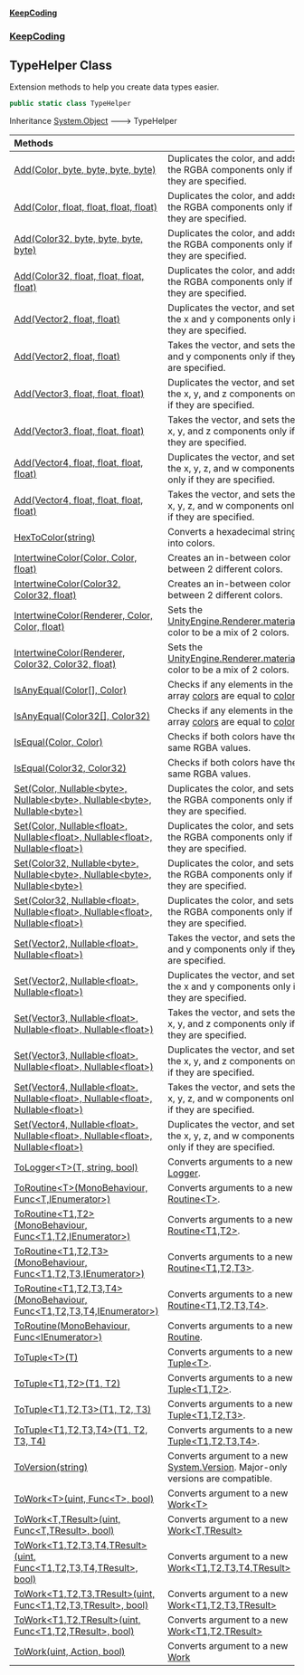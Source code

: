 #### [KeepCoding](index.md 'index')
### [KeepCoding](KeepCoding.md 'KeepCoding')
## TypeHelper Class
Extension methods to help you create data types easier.  
```csharp
public static class TypeHelper
```

Inheritance [System.Object](https://docs.microsoft.com/en-us/dotnet/api/System.Object 'System.Object') &#129106; TypeHelper  

| Methods | |
| :--- | :--- |
| [Add(Color, byte, byte, byte, byte)](KeepCoding_TypeHelper_Add(Color_byte_byte_byte_byte).md 'KeepCoding.TypeHelper.Add(Color, byte, byte, byte, byte)') | Duplicates the color, and adds the RGBA components only if they are specified.<br/> |
| [Add(Color, float, float, float, float)](KeepCoding_TypeHelper_Add(Color_float_float_float_float).md 'KeepCoding.TypeHelper.Add(Color, float, float, float, float)') | Duplicates the color, and adds the RGBA components only if they are specified.<br/> |
| [Add(Color32, byte, byte, byte, byte)](KeepCoding_TypeHelper_Add(Color32_byte_byte_byte_byte).md 'KeepCoding.TypeHelper.Add(Color32, byte, byte, byte, byte)') | Duplicates the color, and adds the RGBA components only if they are specified.<br/> |
| [Add(Color32, float, float, float, float)](KeepCoding_TypeHelper_Add(Color32_float_float_float_float).md 'KeepCoding.TypeHelper.Add(Color32, float, float, float, float)') | Duplicates the color, and adds the RGBA components only if they are specified.<br/> |
| [Add(Vector2, float, float)](KeepCoding_TypeHelper_Add(Vector2_float_float).md 'KeepCoding.TypeHelper.Add(Vector2, float, float)') | Duplicates the vector, and sets the x and y components only if they are specified.<br/> |
| [Add(Vector2, float, float)](KeepCoding_TypeHelper_Add(Vector2_float_float).md 'KeepCoding.TypeHelper.Add(Vector2, float, float)') | Takes the vector, and sets the x and y components only if they are specified.<br/> |
| [Add(Vector3, float, float, float)](KeepCoding_TypeHelper_Add(Vector3_float_float_float).md 'KeepCoding.TypeHelper.Add(Vector3, float, float, float)') | Duplicates the vector, and sets the x, y, and z components only if they are specified.<br/> |
| [Add(Vector3, float, float, float)](KeepCoding_TypeHelper_Add(Vector3_float_float_float).md 'KeepCoding.TypeHelper.Add(Vector3, float, float, float)') | Takes the vector, and sets the x, y, and z components only if they are specified.<br/> |
| [Add(Vector4, float, float, float, float)](KeepCoding_TypeHelper_Add(Vector4_float_float_float_float).md 'KeepCoding.TypeHelper.Add(Vector4, float, float, float, float)') | Duplicates the vector, and sets the x, y, z, and w components only if they are specified.<br/> |
| [Add(Vector4, float, float, float, float)](KeepCoding_TypeHelper_Add(Vector4_float_float_float_float).md 'KeepCoding.TypeHelper.Add(Vector4, float, float, float, float)') | Takes the vector, and sets the x, y, z, and w components only if they are specified.<br/> |
| [HexToColor(string)](KeepCoding_TypeHelper_HexToColor(string).md 'KeepCoding.TypeHelper.HexToColor(string)') | Converts a hexadecimal string into colors.<br/> |
| [IntertwineColor(Color, Color, float)](KeepCoding_TypeHelper_IntertwineColor(Color_Color_float).md 'KeepCoding.TypeHelper.IntertwineColor(Color, Color, float)') | Creates an in-between color between 2 different colors.<br/> |
| [IntertwineColor(Color32, Color32, float)](KeepCoding_TypeHelper_IntertwineColor(Color32_Color32_float).md 'KeepCoding.TypeHelper.IntertwineColor(Color32, Color32, float)') | Creates an in-between color between 2 different colors.<br/> |
| [IntertwineColor(Renderer, Color, Color, float)](KeepCoding_TypeHelper_IntertwineColor(Renderer_Color_Color_float).md 'KeepCoding.TypeHelper.IntertwineColor(Renderer, Color, Color, float)') | Sets the [UnityEngine.Renderer.material](https://docs.microsoft.com/en-us/dotnet/api/UnityEngine.Renderer.material 'UnityEngine.Renderer.material')'s color to be a mix of 2 colors.<br/> |
| [IntertwineColor(Renderer, Color32, Color32, float)](KeepCoding_TypeHelper_IntertwineColor(Renderer_Color32_Color32_float).md 'KeepCoding.TypeHelper.IntertwineColor(Renderer, Color32, Color32, float)') | Sets the [UnityEngine.Renderer.material](https://docs.microsoft.com/en-us/dotnet/api/UnityEngine.Renderer.material 'UnityEngine.Renderer.material')'s color to be a mix of 2 colors.<br/> |
| [IsAnyEqual(Color[], Color)](KeepCoding_TypeHelper_IsAnyEqual(Color___Color).md 'KeepCoding.TypeHelper.IsAnyEqual(Color[], Color)') | Checks if any elements in the array [colors](KeepCoding_TypeHelper_IsAnyEqual(Color___Color).md#KeepCoding_TypeHelper_IsAnyEqual(Color___Color)_colors 'KeepCoding.TypeHelper.IsAnyEqual(Color[], Color).colors') are equal to [color](KeepCoding_TypeHelper_IsAnyEqual(Color___Color).md#KeepCoding_TypeHelper_IsAnyEqual(Color___Color)_color 'KeepCoding.TypeHelper.IsAnyEqual(Color[], Color).color').<br/> |
| [IsAnyEqual(Color32[], Color32)](KeepCoding_TypeHelper_IsAnyEqual(Color32___Color32).md 'KeepCoding.TypeHelper.IsAnyEqual(Color32[], Color32)') | Checks if any elements in the array [colors](KeepCoding_TypeHelper_IsAnyEqual(Color32___Color32).md#KeepCoding_TypeHelper_IsAnyEqual(Color32___Color32)_colors 'KeepCoding.TypeHelper.IsAnyEqual(Color32[], Color32).colors') are equal to [color](KeepCoding_TypeHelper_IsAnyEqual(Color32___Color32).md#KeepCoding_TypeHelper_IsAnyEqual(Color32___Color32)_color 'KeepCoding.TypeHelper.IsAnyEqual(Color32[], Color32).color').<br/> |
| [IsEqual(Color, Color)](KeepCoding_TypeHelper_IsEqual(Color_Color).md 'KeepCoding.TypeHelper.IsEqual(Color, Color)') | Checks if both colors have the same RGBA values.<br/> |
| [IsEqual(Color32, Color32)](KeepCoding_TypeHelper_IsEqual(Color32_Color32).md 'KeepCoding.TypeHelper.IsEqual(Color32, Color32)') | Checks if both colors have the same RGBA values.<br/> |
| [Set(Color, Nullable&lt;byte&gt;, Nullable&lt;byte&gt;, Nullable&lt;byte&gt;, Nullable&lt;byte&gt;)](KeepCoding_TypeHelper_Set(Color_System_Nullable_byte__System_Nullable_byte__System_Nullable_byte__System_Nullable_byte_).md 'KeepCoding.TypeHelper.Set(Color, System.Nullable&lt;byte&gt;, System.Nullable&lt;byte&gt;, System.Nullable&lt;byte&gt;, System.Nullable&lt;byte&gt;)') | Duplicates the color, and sets the RGBA components only if they are specified.<br/> |
| [Set(Color, Nullable&lt;float&gt;, Nullable&lt;float&gt;, Nullable&lt;float&gt;, Nullable&lt;float&gt;)](KeepCoding_TypeHelper_Set(Color_System_Nullable_float__System_Nullable_float__System_Nullable_float__System_Nullable_float_).md 'KeepCoding.TypeHelper.Set(Color, System.Nullable&lt;float&gt;, System.Nullable&lt;float&gt;, System.Nullable&lt;float&gt;, System.Nullable&lt;float&gt;)') | Duplicates the color, and sets the RGBA components only if they are specified.<br/> |
| [Set(Color32, Nullable&lt;byte&gt;, Nullable&lt;byte&gt;, Nullable&lt;byte&gt;, Nullable&lt;byte&gt;)](KeepCoding_TypeHelper_Set(Color32_System_Nullable_byte__System_Nullable_byte__System_Nullable_byte__System_Nullable_byte_).md 'KeepCoding.TypeHelper.Set(Color32, System.Nullable&lt;byte&gt;, System.Nullable&lt;byte&gt;, System.Nullable&lt;byte&gt;, System.Nullable&lt;byte&gt;)') | Duplicates the color, and sets the RGBA components only if they are specified.<br/> |
| [Set(Color32, Nullable&lt;float&gt;, Nullable&lt;float&gt;, Nullable&lt;float&gt;, Nullable&lt;float&gt;)](KeepCoding_TypeHelper_Set(Color32_System_Nullable_float__System_Nullable_float__System_Nullable_float__System_Nullable_float_).md 'KeepCoding.TypeHelper.Set(Color32, System.Nullable&lt;float&gt;, System.Nullable&lt;float&gt;, System.Nullable&lt;float&gt;, System.Nullable&lt;float&gt;)') | Duplicates the color, and sets the RGBA components only if they are specified.<br/> |
| [Set(Vector2, Nullable&lt;float&gt;, Nullable&lt;float&gt;)](KeepCoding_TypeHelper_Set(Vector2_System_Nullable_float__System_Nullable_float_).md 'KeepCoding.TypeHelper.Set(Vector2, System.Nullable&lt;float&gt;, System.Nullable&lt;float&gt;)') | Takes the vector, and sets the x and y components only if they are specified.<br/> |
| [Set(Vector2, Nullable&lt;float&gt;, Nullable&lt;float&gt;)](KeepCoding_TypeHelper_Set(Vector2_System_Nullable_float__System_Nullable_float_).md 'KeepCoding.TypeHelper.Set(Vector2, System.Nullable&lt;float&gt;, System.Nullable&lt;float&gt;)') | Duplicates the vector, and sets the x and y components only if they are specified.<br/> |
| [Set(Vector3, Nullable&lt;float&gt;, Nullable&lt;float&gt;, Nullable&lt;float&gt;)](KeepCoding_TypeHelper_Set(Vector3_System_Nullable_float__System_Nullable_float__System_Nullable_float_).md 'KeepCoding.TypeHelper.Set(Vector3, System.Nullable&lt;float&gt;, System.Nullable&lt;float&gt;, System.Nullable&lt;float&gt;)') | Takes the vector, and sets the x, y, and z components only if they are specified.<br/> |
| [Set(Vector3, Nullable&lt;float&gt;, Nullable&lt;float&gt;, Nullable&lt;float&gt;)](KeepCoding_TypeHelper_Set(Vector3_System_Nullable_float__System_Nullable_float__System_Nullable_float_).md 'KeepCoding.TypeHelper.Set(Vector3, System.Nullable&lt;float&gt;, System.Nullable&lt;float&gt;, System.Nullable&lt;float&gt;)') | Duplicates the vector, and sets the x, y, and z components only if they are specified.<br/> |
| [Set(Vector4, Nullable&lt;float&gt;, Nullable&lt;float&gt;, Nullable&lt;float&gt;, Nullable&lt;float&gt;)](KeepCoding_TypeHelper_Set(Vector4_System_Nullable_float__System_Nullable_float__System_Nullable_float__System_Nullable_float_).md 'KeepCoding.TypeHelper.Set(Vector4, System.Nullable&lt;float&gt;, System.Nullable&lt;float&gt;, System.Nullable&lt;float&gt;, System.Nullable&lt;float&gt;)') | Takes the vector, and sets the x, y, z, and w components only if they are specified.<br/> |
| [Set(Vector4, Nullable&lt;float&gt;, Nullable&lt;float&gt;, Nullable&lt;float&gt;, Nullable&lt;float&gt;)](KeepCoding_TypeHelper_Set(Vector4_System_Nullable_float__System_Nullable_float__System_Nullable_float__System_Nullable_float_).md 'KeepCoding.TypeHelper.Set(Vector4, System.Nullable&lt;float&gt;, System.Nullable&lt;float&gt;, System.Nullable&lt;float&gt;, System.Nullable&lt;float&gt;)') | Duplicates the vector, and sets the x, y, z, and w components only if they are specified.<br/> |
| [ToLogger&lt;T&gt;(T, string, bool)](KeepCoding_TypeHelper_ToLogger_T_(T_string_bool).md 'KeepCoding.TypeHelper.ToLogger&lt;T&gt;(T, string, bool)') | Converts arguments to a new [Logger](KeepCoding_Logger.md 'KeepCoding.Logger').<br/> |
| [ToRoutine&lt;T&gt;(MonoBehaviour, Func&lt;T,IEnumerator&gt;)](KeepCoding_TypeHelper_ToRoutine_T_(MonoBehaviour_System_Func_T_System_Collections_IEnumerator_).md 'KeepCoding.TypeHelper.ToRoutine&lt;T&gt;(MonoBehaviour, System.Func&lt;T,System.Collections.IEnumerator&gt;)') | Converts arguments to a new [Routine&lt;T&gt;](KeepCoding_Routine_T_.md 'KeepCoding.Routine&lt;T&gt;').<br/> |
| [ToRoutine&lt;T1,T2&gt;(MonoBehaviour, Func&lt;T1,T2,IEnumerator&gt;)](KeepCoding_TypeHelper_ToRoutine_T1_T2_(MonoBehaviour_System_Func_T1_T2_System_Collections_IEnumerator_).md 'KeepCoding.TypeHelper.ToRoutine&lt;T1,T2&gt;(MonoBehaviour, System.Func&lt;T1,T2,System.Collections.IEnumerator&gt;)') | Converts arguments to a new [Routine&lt;T1,T2&gt;](KeepCoding_Routine_T1_T2_.md 'KeepCoding.Routine&lt;T1,T2&gt;').<br/> |
| [ToRoutine&lt;T1,T2,T3&gt;(MonoBehaviour, Func&lt;T1,T2,T3,IEnumerator&gt;)](KeepCoding_TypeHelper_ToRoutine_T1_T2_T3_(MonoBehaviour_System_Func_T1_T2_T3_System_Collections_IEnumerator_).md 'KeepCoding.TypeHelper.ToRoutine&lt;T1,T2,T3&gt;(MonoBehaviour, System.Func&lt;T1,T2,T3,System.Collections.IEnumerator&gt;)') | Converts arguments to a new [Routine&lt;T1,T2,T3&gt;](KeepCoding_Routine_T1_T2_T3_.md 'KeepCoding.Routine&lt;T1,T2,T3&gt;').<br/> |
| [ToRoutine&lt;T1,T2,T3,T4&gt;(MonoBehaviour, Func&lt;T1,T2,T3,T4,IEnumerator&gt;)](KeepCoding_TypeHelper_ToRoutine_T1_T2_T3_T4_(MonoBehaviour_System_Func_T1_T2_T3_T4_System_Collections_IEnumerator_).md 'KeepCoding.TypeHelper.ToRoutine&lt;T1,T2,T3,T4&gt;(MonoBehaviour, System.Func&lt;T1,T2,T3,T4,System.Collections.IEnumerator&gt;)') | Converts arguments to a new [Routine&lt;T1,T2,T3,T4&gt;](KeepCoding_Routine_T1_T2_T3_T4_.md 'KeepCoding.Routine&lt;T1,T2,T3,T4&gt;').<br/> |
| [ToRoutine(MonoBehaviour, Func&lt;IEnumerator&gt;)](KeepCoding_TypeHelper_ToRoutine(MonoBehaviour_System_Func_System_Collections_IEnumerator_).md 'KeepCoding.TypeHelper.ToRoutine(MonoBehaviour, System.Func&lt;System.Collections.IEnumerator&gt;)') | Converts arguments to a new [Routine](KeepCoding_Routine.md 'KeepCoding.Routine').<br/> |
| [ToTuple&lt;T&gt;(T)](KeepCoding_TypeHelper_ToTuple_T_(T).md 'KeepCoding.TypeHelper.ToTuple&lt;T&gt;(T)') | Converts arguments to a new [Tuple&lt;T&gt;](KeepCoding_Tuple_T_.md 'KeepCoding.Tuple&lt;T&gt;').<br/> |
| [ToTuple&lt;T1,T2&gt;(T1, T2)](KeepCoding_TypeHelper_ToTuple_T1_T2_(T1_T2).md 'KeepCoding.TypeHelper.ToTuple&lt;T1,T2&gt;(T1, T2)') | Converts arguments to a new [Tuple&lt;T1,T2&gt;](KeepCoding_Tuple_T1_T2_.md 'KeepCoding.Tuple&lt;T1,T2&gt;').<br/> |
| [ToTuple&lt;T1,T2,T3&gt;(T1, T2, T3)](KeepCoding_TypeHelper_ToTuple_T1_T2_T3_(T1_T2_T3).md 'KeepCoding.TypeHelper.ToTuple&lt;T1,T2,T3&gt;(T1, T2, T3)') | Converts arguments to a new [Tuple&lt;T1,T2,T3&gt;](KeepCoding_Tuple_T1_T2_T3_.md 'KeepCoding.Tuple&lt;T1,T2,T3&gt;').<br/> |
| [ToTuple&lt;T1,T2,T3,T4&gt;(T1, T2, T3, T4)](KeepCoding_TypeHelper_ToTuple_T1_T2_T3_T4_(T1_T2_T3_T4).md 'KeepCoding.TypeHelper.ToTuple&lt;T1,T2,T3,T4&gt;(T1, T2, T3, T4)') | Converts arguments to a new [Tuple&lt;T1,T2,T3,T4&gt;](KeepCoding_Tuple_T1_T2_T3_T4_.md 'KeepCoding.Tuple&lt;T1,T2,T3,T4&gt;').<br/> |
| [ToVersion(string)](KeepCoding_TypeHelper_ToVersion(string).md 'KeepCoding.TypeHelper.ToVersion(string)') | Converts argument to a new [System.Version](https://docs.microsoft.com/en-us/dotnet/api/System.Version 'System.Version'). Major-only versions are compatible.<br/> |
| [ToWork&lt;T&gt;(uint, Func&lt;T&gt;, bool)](KeepCoding_TypeHelper_ToWork_T_(uint_System_Func_T__bool).md 'KeepCoding.TypeHelper.ToWork&lt;T&gt;(uint, System.Func&lt;T&gt;, bool)') | Converts argument to a new [Work&lt;T&gt;](KeepCoding_Work_T_.md 'KeepCoding.Work&lt;T&gt;') |
| [ToWork&lt;T,TResult&gt;(uint, Func&lt;T,TResult&gt;, bool)](KeepCoding_TypeHelper_ToWork_T_TResult_(uint_System_Func_T_TResult__bool).md 'KeepCoding.TypeHelper.ToWork&lt;T,TResult&gt;(uint, System.Func&lt;T,TResult&gt;, bool)') | Converts argument to a new [Work&lt;T,TResult&gt;](KeepCoding_Work_T_TResult_.md 'KeepCoding.Work&lt;T,TResult&gt;') |
| [ToWork&lt;T1,T2,T3,T4,TResult&gt;(uint, Func&lt;T1,T2,T3,T4,TResult&gt;, bool)](KeepCoding_TypeHelper_ToWork_T1_T2_T3_T4_TResult_(uint_System_Func_T1_T2_T3_T4_TResult__bool).md 'KeepCoding.TypeHelper.ToWork&lt;T1,T2,T3,T4,TResult&gt;(uint, System.Func&lt;T1,T2,T3,T4,TResult&gt;, bool)') | Converts argument to a new [Work&lt;T1,T2,T3,T4,TResult&gt;](KeepCoding_Work_T1_T2_T3_T4_TResult_.md 'KeepCoding.Work&lt;T1,T2,T3,T4,TResult&gt;') |
| [ToWork&lt;T1,T2,T3,TResult&gt;(uint, Func&lt;T1,T2,T3,TResult&gt;, bool)](KeepCoding_TypeHelper_ToWork_T1_T2_T3_TResult_(uint_System_Func_T1_T2_T3_TResult__bool).md 'KeepCoding.TypeHelper.ToWork&lt;T1,T2,T3,TResult&gt;(uint, System.Func&lt;T1,T2,T3,TResult&gt;, bool)') | Converts argument to a new [Work&lt;T1,T2,T3,TResult&gt;](KeepCoding_Work_T1_T2_T3_TResult_.md 'KeepCoding.Work&lt;T1,T2,T3,TResult&gt;') |
| [ToWork&lt;T1,T2,TResult&gt;(uint, Func&lt;T1,T2,TResult&gt;, bool)](KeepCoding_TypeHelper_ToWork_T1_T2_TResult_(uint_System_Func_T1_T2_TResult__bool).md 'KeepCoding.TypeHelper.ToWork&lt;T1,T2,TResult&gt;(uint, System.Func&lt;T1,T2,TResult&gt;, bool)') | Converts argument to a new [Work&lt;T1,T2,TResult&gt;](KeepCoding_Work_T1_T2_TResult_.md 'KeepCoding.Work&lt;T1,T2,TResult&gt;') |
| [ToWork(uint, Action, bool)](KeepCoding_TypeHelper_ToWork(uint_System_Action_bool).md 'KeepCoding.TypeHelper.ToWork(uint, System.Action, bool)') | Converts argument to a new [Work](KeepCoding_Work.md 'KeepCoding.Work') |
